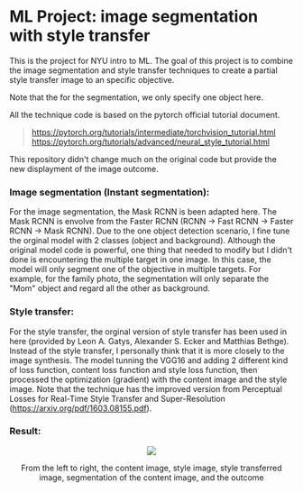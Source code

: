 # ML Project: image segmentation with style transfer

This is the project for NYU intro to ML. The goal of this project is to combine the image segmentation and style transfer techniques to create a partial style transfer image to an specific objective.

Note that the for the segmentation, we only specify one object here. 


All the technique code is based on the pytorch official tutorial document.
>https://pytorch.org/tutorials/intermediate/torchvision_tutorial.html<br>
>https://pytorch.org/tutorials/advanced/neural_style_tutorial.html<br>

This repository didn't change much on the original code but provide the new displayment of the image outcome.

### Image segmentation (Instant segmentation):
For the image segmentation, the Mask RCNN is been adapted here. The Mask RCNN is envolve from the Faster RCNN (RCNN -> Fast RCNN -> Faster RCNN -> Mask RCNN). Due to the one object detection scenario, I fine tune the orginal model with 2 classes (object and background). Although the original model code is powerful, one thing that needed to modify but I didn't done is encountering the multiple target in one image. In this case, the model will only segment one of the objective in multiple targets. For example, for the family photo, the segmentation will only separate the "Mom" object and regard all the other as background.

### Style transfer:
For the style transfer, the orginal version of style transfer has been used in here (provided by Leon A. Gatys, Alexander S. Ecker and Matthias Bethge). Instead of the style transfer, I personally think that it is more closely to the image synthesis. The model tunning the VGG16 and adding 2 different kind of loss function, content loss function and style loss function, then processed the optimization (gradient) with the content image and the style image. Note that the technique has the improved version from Perceptual Losses for Real-Time Style Transfer and Super-Resolution (https://arxiv.org/pdf/1603.08155.pdf).

### Result:
<p align = 'center'>
<img src = 'compare_images/polor_bear_japan_paint_wave_compare.png'>
</p>
<p align = 'center'>
From the left to right, the content image, style image, style transferred image, segmentation of the content image, and the outcome
</p>

<!-- ### Experinment: -->

